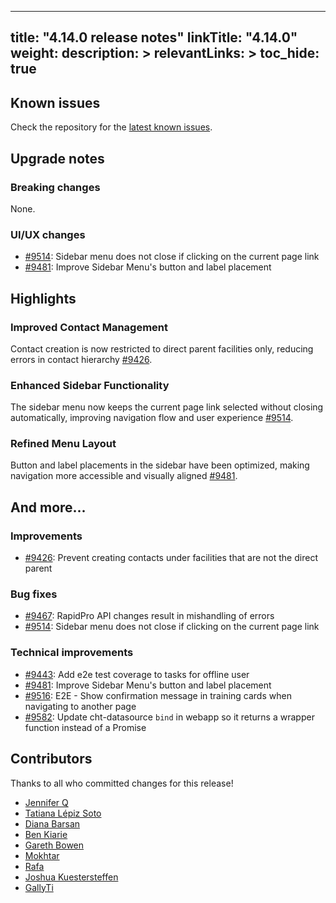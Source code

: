 
---
title: "4.14.0 release notes"
linkTitle: "4.14.0"
weight:
description: >
relevantLinks: >
toc_hide: true
---

## Known issues

Check the repository for the [latest known issues](https://github.com/medic/cht-core/issues?q=is%3Aissue+label%3A%22Affects%3A+4.14.0%22).

## Upgrade notes

### Breaking changes

None.

### UI/UX changes

- [#9514](https://github.com/medic/cht-core/issues/9514): Sidebar menu does not close if clicking on the current page link
- [#9481](https://github.com/medic/cht-core/issues/9481): Improve Sidebar Menu's button and label placement

## Highlights

### Improved Contact Management

Contact creation is now restricted to direct parent facilities only, reducing errors in contact hierarchy [#9426](https://github.com/medic/cht-core/issues/9426).

### Enhanced Sidebar Functionality

The sidebar menu now keeps the current page link selected without closing automatically, improving navigation flow and user experience [#9514](https://github.com/medic/cht-core/issues/9514).

### Refined Menu Layout

Button and label placements in the sidebar have been optimized, making navigation more accessible and visually aligned [#9481](https://github.com/medic/cht-core/issues/9481).

## And more...

### Improvements

- [#9426](https://github.com/medic/cht-core/issues/9426): Prevent creating contacts under facilities that are not the direct parent

### Bug fixes

- [#9467](https://github.com/medic/cht-core/issues/9467): RapidPro API changes result in mishandling of errors
- [#9514](https://github.com/medic/cht-core/issues/9514): Sidebar menu does not close if clicking on the current page link

### Technical improvements

- [#9443](https://github.com/medic/cht-core/issues/9443): Add e2e test coverage to tasks for offline user
- [#9481](https://github.com/medic/cht-core/issues/9481): Improve Sidebar Menu's button and label placement
- [#9516](https://github.com/medic/cht-core/issues/9516): E2E - Show confirmation message in training cards when navigating to another page
- [#9582](https://github.com/medic/cht-core/issues/9582): Update cht-datasource `bind` in webapp so it returns a wrapper function instead of a Promise


## Contributors

Thanks to all who committed changes for this release!

- [Jennifer Q](https://github.com/latin-panda)
- [Tatiana Lépiz Soto](https://github.com/tatilepizs)
- [Diana Barsan](https://github.com/dianabarsan)
- [Ben Kiarie](https://github.com/Benmuiruri)
- [Gareth Bowen](https://github.com/garethbowen)
- [Mokhtar](https://github.com/m5r)
- [Rafa](https://github.com/ralfudx)
- [Joshua Kuestersteffen](https://github.com/jkuester)
- [GallyTi](https://github.com/GallyTi)

